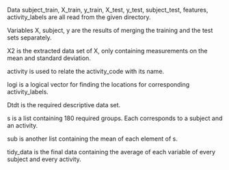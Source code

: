 
Data subject_train, X_train, y_train, X_test, y_test, subject_test, features, activity_labels are all read 
from the given directory.

Variables X, subject, y are the results of merging the training and the test sets separately.

X2 is the extracted data set of X, only containing measurements on the mean and standard deviation.

activity is used to relate the activity_code with its name.

logi is a logical vector for finding the locations for corresponding activity_labels.

Dtdt is the required descriptive data set.

s is a list containing 180 required groups. Each corresponds to a subject and an activity.

sub is another list containing the mean of each element of s.

tidy_data is the final data containing the average of each variable of every subject and every activity.
